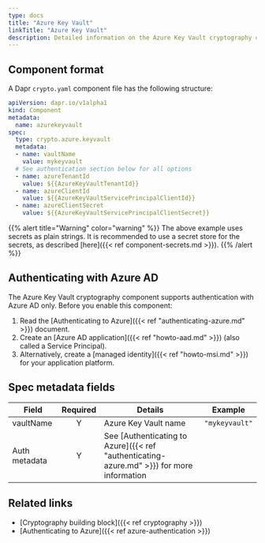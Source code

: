 ```yaml
---
type: docs
title: "Azure Key Vault"
linkTitle: "Azure Key Vault"
description: Detailed information on the Azure Key Vault cryptography component
---
```


## Component format

A Dapr `crypto.yaml` component file has the following structure:

```yaml
apiVersion: dapr.io/v1alpha1
kind: Component
metadata:
  name: azurekeyvault
spec:
  type: crypto.azure.keyvault
  metadata:
  - name: vaultName
    value: mykeyvault
  # See authentication section below for all options
  - name: azureTenantId
    value: ${{AzureKeyVaultTenantId}}
  - name: azureClientId
    value: ${{AzureKeyVaultServicePrincipalClientId}}
  - name: azureClientSecret
    value: ${{AzureKeyVaultServicePrincipalClientSecret}}
```

{{% alert title="Warning" color="warning" %}}
The above example uses secrets as plain strings. It is recommended to use a secret store for the secrets, as described [here]({{< ref component-secrets.md >}}).
{{% /alert %}}

## Authenticating with Azure AD

The Azure Key Vault cryptography component supports authentication with Azure AD only. Before you enable this component:

1. Read the [Authenticating to Azure]({{< ref "authenticating-azure.md" >}}) document.
1. Create an [Azure AD application]({{< ref "howto-aad.md" >}}) (also called a Service Principal).
1. Alternatively, create a [managed identity]({{< ref "howto-msi.md" >}}) for your application platform.

## Spec metadata fields

| Field              | Required | Details | Example |
|--------------------|:--------:|---------|---------|
| vaultName          | Y        | Azure Key Vault name  | `"mykeyvault"` |
| Auth metadata      | Y        | See [Authenticating to Azure]({{< ref "authenticating-azure.md" >}}) for more information  |  |

## Related links
- [Cryptography building block]({{< ref cryptography >}})
- [Authenticating to Azure]({{< ref azure-authentication >}})